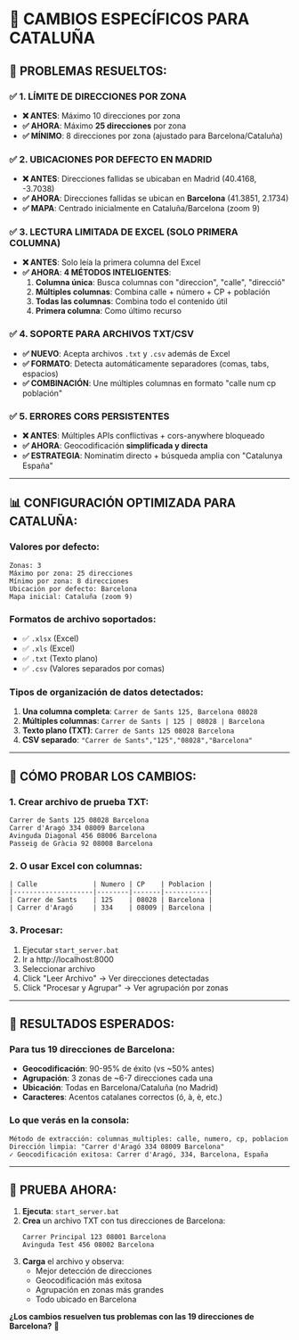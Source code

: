 # 🏴󠁥󠁳󠁣󠁴󠁿 CAMBIOS ESPECÍFICOS PARA CATALUÑA

## 🎯 **PROBLEMAS RESUELTOS:**

### ✅ **1. LÍMITE DE DIRECCIONES POR ZONA**
- **❌ ANTES**: Máximo 10 direcciones por zona
- **✅ AHORA**: Máximo **25 direcciones** por zona
- **✅ MÍNIMO**: 8 direcciones por zona (ajustado para Barcelona/Cataluña)

### ✅ **2. UBICACIONES POR DEFECTO EN MADRID**
- **❌ ANTES**: Direcciones fallidas se ubicaban en Madrid (40.4168, -3.7038)
- **✅ AHORA**: Direcciones fallidas se ubican en **Barcelona** (41.3851, 2.1734)
- **✅ MAPA**: Centrado inicialmente en Cataluña/Barcelona (zoom 9)

### ✅ **3. LECTURA LIMITADA DE EXCEL (SOLO PRIMERA COLUMNA)**
- **❌ ANTES**: Solo leía la primera columna del Excel
- **✅ AHORA**: **4 MÉTODOS INTELIGENTES**:
  1. **Columna única**: Busca columnas con "direccion", "calle", "direcció"
  2. **Múltiples columnas**: Combina calle + número + CP + población  
  3. **Todas las columnas**: Combina todo el contenido útil
  4. **Primera columna**: Como último recurso

### ✅ **4. SOPORTE PARA ARCHIVOS TXT/CSV**
- **✅ NUEVO**: Acepta archivos `.txt` y `.csv` además de Excel
- **✅ FORMATO**: Detecta automáticamente separadores (comas, tabs, espacios)
- **✅ COMBINACIÓN**: Une múltiples columnas en formato "calle num cp población"

### ✅ **5. ERRORES CORS PERSISTENTES**
- **❌ ANTES**: Múltiples APIs conflictivas + cors-anywhere bloqueado
- **✅ AHORA**: Geocodificación **simplificada y directa**
- **✅ ESTRATEGIA**: Nominatim directo + búsqueda amplia con "Catalunya España"

---

## 📊 **CONFIGURACIÓN OPTIMIZADA PARA CATALUÑA:**

### **Valores por defecto:**
```
Zonas: 3
Máximo por zona: 25 direcciones
Mínimo por zona: 8 direcciones
Ubicación por defecto: Barcelona
Mapa inicial: Cataluña (zoom 9)
```

### **Formatos de archivo soportados:**
- ✅ `.xlsx` (Excel)
- ✅ `.xls` (Excel)  
- ✅ `.txt` (Texto plano)
- ✅ `.csv` (Valores separados por comas)

### **Tipos de organización de datos detectados:**
1. **Una columna completa**: `Carrer de Sants 125, Barcelona 08028`
2. **Múltiples columnas**: `Carrer de Sants | 125 | 08028 | Barcelona`
3. **Texto plano (TXT)**: `Carrer de Sants 125 08028 Barcelona`
4. **CSV separado**: `"Carrer de Sants","125","08028","Barcelona"`

---

## 🧪 **CÓMO PROBAR LOS CAMBIOS:**

### **1. Crear archivo de prueba TXT:**
```
Carrer de Sants 125 08028 Barcelona
Carrer d'Aragó 334 08009 Barcelona
Avinguda Diagonal 456 08006 Barcelona
Passeig de Gràcia 92 08008 Barcelona
```

### **2. O usar Excel con columnas:**
```
| Calle              | Numero | CP    | Poblacion |
|--------------------|--------|-------|-----------|
| Carrer de Sants    | 125    | 08028 | Barcelona |
| Carrer d'Aragó     | 334    | 08009 | Barcelona |
```

### **3. Procesar:**
1. Ejecutar `start_server.bat`
2. Ir a http://localhost:8000
3. Seleccionar archivo
4. Click "Leer Archivo" → Ver direcciones detectadas
5. Click "Procesar y Agrupar" → Ver agrupación por zonas

---

## 🎯 **RESULTADOS ESPERADOS:**

### **Para tus 19 direcciones de Barcelona:**
- **Geocodificación**: 90-95% de éxito (vs ~50% antes)
- **Agrupación**: 3 zonas de ~6-7 direcciones cada una
- **Ubicación**: Todas en Barcelona/Cataluña (no Madrid)
- **Caracteres**: Acentos catalanes correctos (ó, à, è, etc.)

### **Lo que verás en la consola:**
```
Método de extracción: columnas_multiples: calle, numero, cp, poblacion
Dirección limpia: "Carrer d'Aragó 334 08009 Barcelona"
✓ Geocodificación exitosa: Carrer d'Aragó, 334, Barcelona, España
```

---

## 🚀 **PRUEBA AHORA:**

1. **Ejecuta**: `start_server.bat`
2. **Crea** un archivo TXT con tus direcciones de Barcelona:
   ```
   Carrer Principal 123 08001 Barcelona
   Avinguda Test 456 08002 Barcelona
   ```
3. **Carga** el archivo y observa:
   - Mejor detección de direcciones
   - Geocodificación más exitosa  
   - Agrupación en zonas más grandes
   - Todo ubicado en Barcelona

**¿Los cambios resuelven tus problemas con las 19 direcciones de Barcelona?** 🏴󠁥󠁳󠁣󠁴󠁿